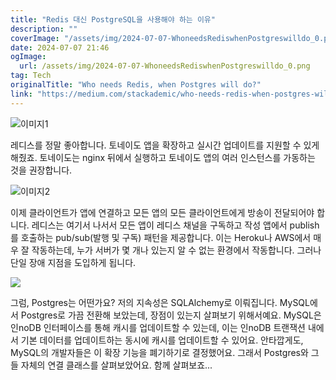 ```yaml
---
title: "Redis 대신 PostgreSQL을 사용해야 하는 이유"
description: ""
coverImage: "/assets/img/2024-07-07-WhoneedsRediswhenPostgreswilldo_0.png"
date: 2024-07-07 21:46
ogImage:
  url: /assets/img/2024-07-07-WhoneedsRediswhenPostgreswilldo_0.png
tag: Tech
originalTitle: "Who needs Redis, when Postgres will do?"
link: "https://medium.com/stackademic/who-needs-redis-when-postgres-will-do-9ad54379fb94"
---
```


![이미지1](/assets/img/2024-07-07-WhoneedsRediswhenPostgreswilldo_0.png)

레디스를 정말 좋아합니다. 토네이도 앱을 확장하고 실시간 업데이트를 지원할 수 있게 해줬죠. 토네이도는 nginx 뒤에서 실행하고 토네이도 앱의 여러 인스턴스를 가동하는 것을 권장합니다.

![이미지2](/assets/img/2024-07-07-WhoneedsRediswhenPostgreswilldo_1.png)

이제 클라이언트가 앱에 연결하고 모든 앱의 모든 클라이언트에게 방송이 전달되어야 합니다. 레디스는 여기서 나서서 모든 앱이 레디스 채널을 구독하고 작성 앱에서 publish를 호출하는 pub/sub(발행 및 구독) 패턴을 제공합니다. 이는 Heroku나 AWS에서 매우 잘 작동하는데, 누가 서버가 몇 개나 있는지 알 수 없는 환경에서 작동합니다. 그러나 단일 장애 지점을 도입하게 됩니다.

<div class="content-ad"></div>

<img src="/assets/img/2024-07-07-WhoneedsRediswhenPostgreswilldo_2.png" />

그럼, Postgres는 어떤가요? 저의 지속성은 SQLAlchemy로 이뤄집니다. MySQL에서 Postgres로 가끔 전환해 보았는데, 장점이 있는지 살펴보기 위해서예요. MySQL은 인noDB 인터페이스를 통해 캐시를 업데이트할 수 있는데, 이는 인noDB 트랜잭션 내에서 기본 데이터를 업데이트하는 동시에 캐시를 업데이트할 수 있어요. 안타깝게도, MySQL의 개발자들은 이 확장 기능을 폐기하기로 결정했어요. 그래서 Postgres와 그들 자체의 연결 클래스를 살펴보았어요. 함께 살펴보죠...
